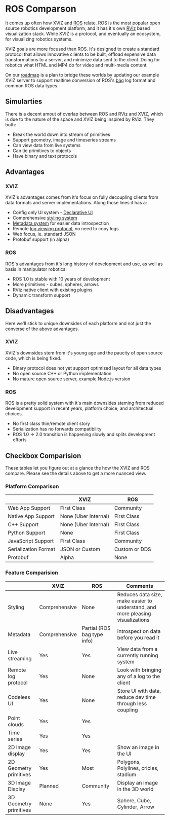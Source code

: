 # ROS Comparson

It comes up often how XVIZ and [ROS](http://www.ros.org/) relate. ROS is the most popular open
source robotics development platform, and it has it's own [RViz](http://wiki.ros.org/rviz) based
visualization stack. While XVIZ is a protocol, and eventually an ecosystem, for visualizing robotics
systems.

XVIZ goals are more focused than ROS. It's designed to create a standard protocol that allows
innovative clients to be built, offload expensive data transformations to a server, and minimize
data sent to the client. Doing for robotics what HTML and MP4 do for video and multi-media content.

On our [roadmap](/docs/overview/roadmap.md) is a plan to bridge these worlds by updating our example
XVIZ server to support realtime conversion of ROS's [bag](http://wiki.ros.org/Bags) log format and
common ROS data types.

## Simularties

There is a decent amout of overlap between ROS and RViz and XVIZ, which is due to the nature of the
space and XVIZ being inspired by RViz. They both:

- Break the world down into stream of primitives
- Support geometry, image and timeseries streams
- Can view data from live systems
- Can tie primitives to objects
- Have binary and text protocols

## Advantages

### XVIZ

XVIZ's advantages comes from it's focus on fully decoupling clients from data formats and server
implementations. Along those lines it has a:

- Config only UI system - [Declarative UI](/docs/declarative-ui/overview.md)
- Comprehensive [styling system](/docs/protocol-schema/style-specification.md)
- [Metadata system](/docs/protocol-schema/session-protocol.md#metadata) for easier data
  introspection
- Remote [log viewing protocol](/docs/protocol-schema/session-protocol.md#data-transfer---logs), no
  need to copy logs
- Web focus, ie. standard JSON
- Protobuf support (in alpha)

### ROS

ROS's advantages from it's long history of development and use, as well as basis in manipulator
robotics:

- ROS 1.0 is stable with 10 years of development
- More primitives - cubes, spheres, arrows
- RViz native client with existing plugins
- Dynamic transform support

## Disadvantages

Here we'll stick to unique downsides of each platform and not just the converse of the above
advantages.

### XVIZ

XVIZ's downsides stem from it's young age and the paucity of open source code, which is being fixed.

- Binary protocol does not yet support optimized layout for all data types
- No open source C++ or Python implementation
- No mature open source server, example Node.js version

### ROS

ROS is a pretty solid system with it's main downsides steming from reduced development support in
recent years, platform choice, and architectual choices.

- No first class thin/remote client story
- Serialization has no forwards compatibility
- ROS 1.0 -> 2.0 transition is happening slowly and splits development efforts

## Checkbox Comparision

These tables let you figure out at a glance the how the XVIZ and ROS compare. Please see the details
above to get a more nuanced view.

### Platform Comparison

|                      | XVIZ                 | ROS           |
| -------------------- | -------------------- | ------------- |
| Web App Support      | First Class          | Community     |
| Native App Support   | None (Uber Internal) | First Class   |
| C++ Support          | None (Uber Internal) | First Class   |
| Python Support       | None                 | First Class   |
| JavaScript Support   | First Class          | Community     |
| Serialization Format | JSON or Custom       | Custom or DDS |
| Protobuf             | Alpha                | None          |

### Feature Comparision

|                        | XVIZ          | ROS                         | Comments                                                                       |
| ---------------------- | ------------- | --------------------------- | ------------------------------------------------------------------------------ |
| Styling                | Comprehensive | None                        | Reduces data size, make easier to understand, and more pleasing visualizations |
| Metadata               | Comprehensive | Partial (ROS bag type info) | Introspect on data before you read it                                          |
| Live streaming         | Yes           | Yes                         | View data from a currently running system                                      |
| Remote log protocol    | Yes           | None                        | Look with bringing any of a log to the client                                  |
| Codeless UI            | Yes           | None                        | Store UI with data, reduce dev time through less coupling                      |
| Point clouds           | Yes           | Yes                         |                                                                                |
| Time series            | Yes           | Yes                         |                                                                                |
| 2D Image display       | Yes           | Yes                         | Show an image in the UI                                                        |
| 2D Geometry primitives | Yes           | Most                        | Polygons, Polylines, cricles, stadium                                          |
| 3D Image Display       | Planned       | Community                   | Display an image in the 3D world                                               |
| 3D Geometry primitives | None          | Yes                         | Sphere, Cube, Cylinder, Arrow                                                  |
